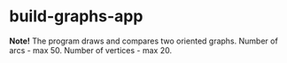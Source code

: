 # build-graphs-app
<b>Note!</b> The program draws and compares two oriented graphs. Number of arcs - max 50. Number of vertices - max 20. 
